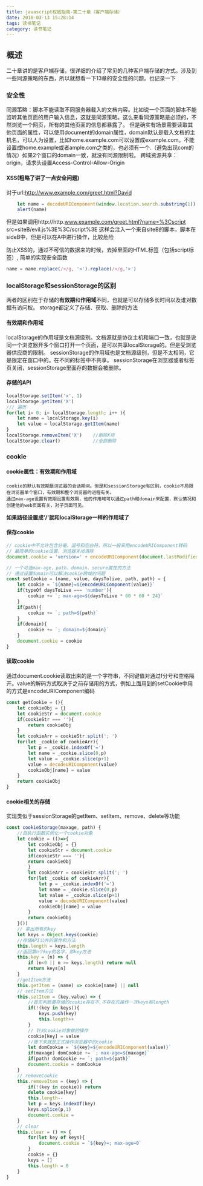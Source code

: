 ```yaml
---
title: javascript权威指南-第二十章（客户端存储）
date: 2018-03-13 15:28:14
tags: 读书笔记
category: 读书笔记
---
```

## 概述
二十章讲的是客户端存储，很详细的介绍了常见的几种客户端存储的方式。涉及到一些同源策略的东西，所以就想看一下13章的安全性的问题。也记录一下

### 安全性
同源策略：脚本不能读取不同服务器载入的文档内容。比如说一个页面的脚本不能监听其他页面的用户输入信息，这就是同源策略。这么来看同源策略是必须的，不然浏览一个网页，所有的其他页面的信息都暴露了。
    但是确实有场景需要读取其他页面的属性，可以使用document的domain属性，domain默认是载入文档的主机名，可以人为设置，比如home.example.com可以设置成example.com。不能设置成home.example或者ample.com之类的，也必须有一个.（避免出现com的情况）如果2个窗口的domain一致，就没有同源限制啦。
    跨域资源共享：origin，请求头设置Access-Control-Allow-Origin


#### XSS(粗略了讲了一点安全问题)

对于url:http://www.example.com/greet.html?David
```js
    let name = decodeURIComponent(window.location.search.substring(1)) // search可以拿到？之后的字段（可以理解为query字段？？？），转码之后可以拿到David
    alert(name)
```
但是如果调用http://http.www.example.com/greet.html?name=%3Cscript src=siteB/evil.js%3E%3C/script%3E
这样会注入一个来自siteB的脚本，脚本在sideB中，但是可以在A中进行操作，比较危险

防止XSS的，通过不可信的数据来的时候，去掉里面的HTML标签（包括script标签）,
简单的实现安全函数
```js
name = name.replace(/</g, '<').replace(/</g,'>')
```
### localStorage和sessionStorage的区别
两者的区别在于存储的**有效期**和**作用域**不同，也就是可以存储多长时间以及谁对数据有访问权。
storage都定义了存储、获取、删除的方法

#### 有效期和作用域
localStorage的作用域是文档源级别。文档源就是协议主机和端口一致，也就是说同一个浏览器开多个窗口打开一个页面，是可以共享localStorage的。但是受浏览器供应商的限制。
sessionStorage的作用域也是文档源级别，但是不太相同，它是限定在窗口中的。在不同的标签中不共享。
sessionStorage在浏览器或者标签页关闭，sessionStorage里面存的数据会被删除。

#### 存储的API
```js
localStorage.setItem('x', 1)
localStorage.getItem('X')
/// 遍历
for(let i= 0; i< localStorage.length; i++ ){
    let name = localStorage.key(i)
    let value = localStorage.getItem(name)
}
localStorage.removeItem('X')    //删除X项
localStorage.clear()            //全部删除
```

### cookie

#### cookie属性：有效期和作用域
    cookie的默认有效期是浏览器的会话期间。但是和sessionStorage有区别，cookie不局限在浏览器单个窗口，有效期和整个浏览器的进程有关。
    通过max-age设置有效期设置有效期，他的作用域可以通过path和domain来配置，默认情况和创建他的web页面有关，对子页面可见。
**如果路径设置成'/'就和localStorage一样的作用域了**

#### 保存cookie
```js
// cookie中不允许包含分毫、逗号和空白符，所以一般采用encodeURIComponent转码
// 最简单的cookie设置，浏览器关闭清除
document.cookie = 'version=' + encodeURIComponent(document.lastModified)

// 一个可选max-age、path、domain、secure属性的方法
// 通过设置domain可以解决cookie跨域的问题
const setCookie = (name, value, daysTolive, path, path) = {
    let cookie = `${name}=${encodeURLComponent(value)}`
    if(typeOf daysToLive === 'number'){
        cookie += `; max-age=${daysToLive * 60 * 60 * 24}`
    }
    if(path){
        cookie += `; path=${path}`
    }
    if(domain){
        cookie += `; domain=${domain}`
    }
    document.cookie = cookie
}
```
#### 读取cookie
通过document.cookie读取出来的是一个字符串，不同键值对通过f分号和空格隔开。value的解码方式取决于之前存储用的方式，例如上面用到的setCookie中用的方式是encodeURIComponent编码
```js
const getCookie = (){
    let cookieObj = {}
    let cookieStr = document.cookie
    if(cookieStr === ''){
        return cookieObj
    }
    let cookieArr = cookieStr.split('; ')
    for(let _cookie of cookieArr){
        let p = _cookie.indexOf('=')
        let name = _cookie.slice(0,p)
        let value = _cookie.slice(p+1)
        value = decodeURIComponent(value)
        cookieObj[name] = value
    }
    return cookieObj
}
```
#### cookie相关的存储
实现类似于sessionStorage的getItem、setItem、remove、delete等功能
```js
const cookieStorage(maxage, path) {
    //自执行函数实例化一个cookie对象
    let cookie = (()=>{
        let cookieObj = {}
        let cookieStr = document.cookie
        if(cookieStr === ''){
        return cookieObj
        }
        let cookieArr = cookieStr.split('; ')
        for(let _cookie of cookieArr){
            let p = _cookie.indexOf('=')
            let name = _cookie.slice(0,p)
            let value = _cookie.slice(p+1)
            value = decodeURIComponent(value)
            cookieObj[name] = value
        }
        return cookieObj
    }())
    // 拿出所有的key
    let keys = Object.keys(cookie)
    //存储API公共的属性和方法
    this.length = keys.length
    //返回第n个key的名字，即key方法
    this.key = (n) => {
        if (n<0 || n >= keys.length) return null
        return keys[n]
    }
    //getItem方法
    this.getItem = (name) => cookie[name] || null
    // setItem方法
    this.setItem = (key,value) => {
        //首先判断要存储的cookie存在不,不存在先操作一次keys和length
        if(!(key in keys)){
            keys.push(key)
            this.length++
        }
        // 针对cookie对象做的操作
        cookie[key] = value
        //接下来就是正式操作浏览器中的cookie
        let domCookie = `${key}=${encodeURIComponent(value)}`
        if(maxage) domCookie += `; max-age=${maxage}`
        if(path) domCookie += `; path=${path}`
        document.cookie = domCookie
    }
    // removeCookie
    this.removeItem = (key) => {
        if(!(key in cookie)) return
        delete cookie[key]
        this.length--
        let p = keys.indexOf(key)
        keys.splice(p,1)
        document.cookie = 
    }
    // clear
    this.clear = () => {
        for(let key of keys){
            document.cookie = `${key}=; max-age=0`
        }
        cookie = {}
        keys = []
        this.length = 0
    }
}
```